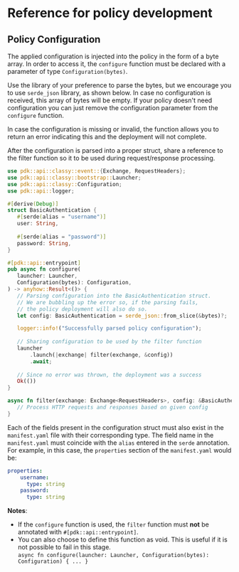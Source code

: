 # Reference for policy development

## Policy Configuration
The applied configuration is injected into the policy in the form of a byte array. 
In order to access it, the `configure` function must be declared with a parameter of type ``Configuration(bytes)``.

Use the library of your preference to parse the bytes, but we encourage you to use `serde_json` library, as shown below.
In case no configuration is received, this array of bytes will be empty.
If your policy doesn't need configuration you can just remove the configuration parameter from the `configure` function.

In case the configuration is missing or invalid, the function allows you to return an error indicating this and the deployment will not complete.

After the configuration is parsed into a proper struct, share a reference to the filter function so it to be used during request/response processing.
 
 ```rust
use pdk::api::classy::event::{Exchange, RequestHeaders};
use pdk::api::classy::bootstrap::Launcher;
use pdk::api::classy::Configuration;
use pdk::api::logger;

#[derive(Debug)]  
struct BasicAuthentication {
    #[serde(alias = "username")]
    user: String,
  
    #[serde(alias = "password")]
    password: String, 
}

#[pdk::api::entrypoint]
pub async fn configure(
    launcher: Launcher,
    Configuration(bytes): Configuration,
) -> anyhow::Result<()> {
    // Parsing configuration into the BasicAuthentication struct.
    // We are bubbling up the error so, if the parsing fails, 
    // the policy deployment will also do so.
    let config: BasicAuthentication = serde_json::from_slice(&bytes)?; 

	logger::info!("Successfully parsed policy configuration");
  
    // Sharing configuration to be used by the filter function
    launcher
        .launch(|exchange| filter(exchange, &config))
        .await;  
  
    // Since no error was thrown, the deployment was a success
    Ok(())
}

async fn filter(exchange: Exchange<RequestHeaders>, config: &BasicAuthentication)  { 
	// Process HTTP requests and responses based on given config
}
```

Each of the fields present in the configuration struct must also exist in the `manifest.yaml` file with their corresponding type. 
The field name in the `manifest.yaml` must coincide with the `alias` entered in the `serde` annotation.
For example, in this case, the `properties` section of the `manifest.yaml` would be:

```yaml
properties:
    username:
      type: string
    password:
      type: string
```

**Notes**: 
- If the `configure` function is used, the `filter` function must **not** be annotated with `#[pdk::api::entrypoint]`.
- You can also choose to define this function as void. This is useful if it is not possible to fail in this stage.   
  `async fn configure(launcher: Launcher, Configuration(bytes): Configuration) { ... }`
